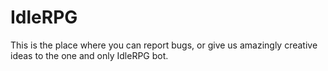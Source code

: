 # IdleRPG
This is the place where you can report bugs, or give us amazingly creative ideas to the one and only IdleRPG bot.
